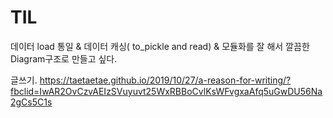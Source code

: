 

# TIL

데이터 load 통일
&
데이터 캐싱( to_pickle and read)
&
모듈화를 잘 해서 깔끔한 Diagram구조로 만들고 싶다.


글쓰기.
https://taetaetae.github.io/2019/10/27/a-reason-for-writing/?fbclid=IwAR2OvCzvAEIzSVuyuvt25WxRBBoCvlKsWFvgxaAfq5uGwDU56Na2gCs5C1s